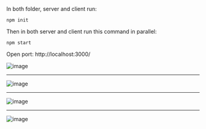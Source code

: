 In both folder, server and client run:


```npm init```



Then in both server and client run this command in parallel:


```npm start```

Open port:
http://localhost:3000/

![image](https://user-images.githubusercontent.com/9911561/198885454-0dbf0a51-48cc-43a7-b767-3fd664ed3a44.png)

----

![image](https://user-images.githubusercontent.com/9911561/198885531-45f36a3e-831f-49e9-890f-b8367bdb585d.png)


----

![image](https://user-images.githubusercontent.com/9911561/198885604-970a2c58-bd73-457c-8567-a6c201e1f1dc.png)



-----

![image](https://user-images.githubusercontent.com/9911561/198885627-f519c5f3-0fd8-4cf9-82a5-71322c821f92.png)



